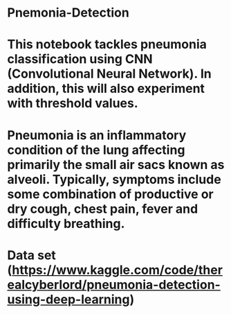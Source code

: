 # Pnemonia-Detection
# This notebook tackles pneumonia classification using CNN (Convolutional Neural Network). In addition, this will also experiment with threshold values.

# Pneumonia is an inflammatory condition of the lung affecting primarily the small air sacs known as alveoli. Typically, symptoms include some combination of productive or dry cough, chest pain, fever and difficulty breathing.

# <b> Data set (https://www.kaggle.com/code/therealcyberlord/pneumonia-detection-using-deep-learning)</b>
